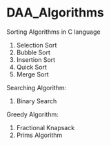 # DAA_Algorithms

Sorting Algorithms in C language
1. Selection Sort
2. Bubble Sort
3. Insertion Sort
4. Quick Sort
5. Merge Sort

Searching Algorithm:
1. Binary Search

Greedy Algorithm:
1. Fractional Knapsack
2. Prims Algorithm
